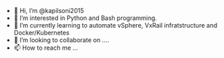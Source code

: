 - 👋 Hi, I’m @kapilsoni2015
- 👀 I’m interested in Python and Bash programming.
- 🌱 I’m currently learning to automate vSphere, VxRail infratstructure and Docker/Kubernetes
- 💞️ I’m looking to collaborate on ....
- 📫 How to reach me ...

<!---
kapilsoni2015/kapilsoni2015 is a ✨ special ✨ repository because its `README.md` (this file) appears on your GitHub profile.
You can click the Preview link to take a look at your changes.
--->

